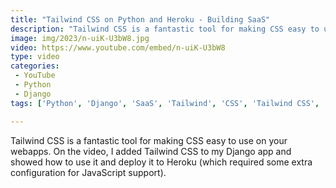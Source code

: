 ```yaml
---
title: "Tailwind CSS on Python and Heroku - Building SaaS"
description: "Tailwind CSS is a fantastic tool for making CSS easy to use on your webapps. On the video, I added Tailwind CSS to my Django app and showed how to use it and deploy it to Heroku (which required some extra configuration for JavaScript support)."
image: img/2023/n-uiK-U3bW8.jpg
video: https://www.youtube.com/embed/n-uiK-U3bW8
type: video
categories:
 - YouTube
 - Python
 - Django
tags: ['Python', 'Django', 'SaaS', 'Tailwind', 'CSS', 'Tailwind CSS', 'Node.js', 'Heroku', 'buildpacks']

---
```


Tailwind CSS is a fantastic tool for making CSS easy to use on your webapps. On the video, I added Tailwind CSS to my Django app and showed how to use it and deploy it to Heroku (which required some extra configuration for JavaScript support).
